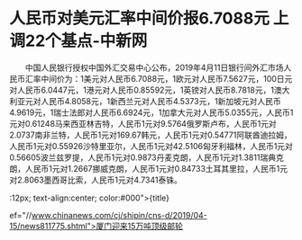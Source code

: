 # 人民币对美元汇率中间价报6.7088元 上调22个基点-中新网

　　中国人民银行授权中国外汇交易中心公布，2019年4月11日银行间外汇市场人民币汇率中间价为：1美元对人民币6.7088元，1欧元对人民币7.5627元，100日元对人民币6.0447元，1港元对人民币0.85592元，1英镑对人民币8.7818元，1澳大利亚元对人民币4.8058元，1新西兰元对人民币4.5373元，1新加坡元对人民币4.9619元，1瑞士法郎对人民币6.6924元，1加拿大元对人民币5.0355元，人民币1元对0.61248马来西亚林吉特，人民币1元对9.5764俄罗斯卢布，人民币1元对2.0737南非兰特，人民币1元对169.67韩元，人民币1元对0.54771阿联酋迪拉姆，人民币1元对0.55926沙特里亚尔，人民币1元对42.5106匈牙利福林，人民币1元对0.56605波兰兹罗提，人民币1元对0.9873丹麦克朗，人民币1元对1.3811瑞典克朗，人民币1元对1.2667挪威克朗，人民币1元对0.84733土耳其里拉，人民币1元对2.8063墨西哥比索，人民币1元对4.7341泰铢。

:12px; text-align:center; color:#000">{title}

ef="//www.chinanews.com/cj/shipin/cns-d/2019/04-15/news811775.shtml">厦门迎来15万吨顶级邮轮
